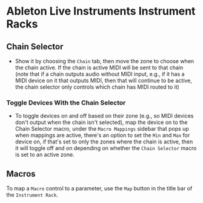 # Ableton Live Instruments Instrument Racks

## Chain Selector

- Show it by choosing the `Chain` tab, then move the zone to choose when the chain active. If the chain is active MIDI will be sent to that chain (note that if a chain outputs audio without MIDI input, e.g., if it has a MIDI device on it that outputs MIDI, then that will continue to be active, the chain selector only controls which chain has MIDI routed to it)

### Toggle Devices With the Chain Selector

- To toggle devices on and off based on their zone (e.g., so MIDI devices don't output when the chain isn't selected), map the device on to the Chain Selector macro, under the `Macro Mappings` sidebar that pops up when mappings are active, there's an option to set the `Min` and `Max` for device on, if that's set to only the zones where the chain is active, then it will toggle off and on depending on whether the `Chain Selector` macro is set to an active zone.

## Macros

To map a `Macro` control to a parameter, use the `Map` button in the title bar of the `Instrument Rack`.
